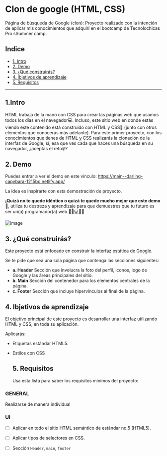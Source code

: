 # Clon de google (HTML, CSS)
Página de búsqueda de Google (clon): Proyecto realizado con la intención de aplicar mis conocimientos que adquirí en el bootcamp de Tecnolochicas Pro sSummer camp.
## Indice

* [1. Intro](https://github.com/EvelynVazZ/clon-de-google/blob/main/README.md#1intro)
* [2. Demo](https://github.com/EvelynVazZ/clon-de-google/blob/main/README.md#2-demo)
* [3. ¿Qué construirás?](url)
* [4. Ibjetivos de aprendizaje](url)
* [5. Requisitos](url)

****

  ## 1.Intro

HTML trabaja de la mano con CSS para crear las páginas web que usamos todos los días en el navegador💻. Incluso, este sitio web en donde estás viendo este contenido está construido con HTML y CSS🤯 (junto con otros elementos que conocerás más adelante). Para este primer proyecto, con los conocimientos que tienes de HTML y CSS realizarás la clonación de la interfaz de Google, sí, esa que ves cada que haces una búsqueda en su navegador, ¿aceptas el reto🤓?

  ## 2. Demo
  Puedes entrar a ver el demo en este vinculo: https://main--darling-capybara-1215bc.netlify.app/

  La idea es inspirarte con esta demostración de proyecto. 

**¡Quizá no te quede idéntico o quizá te quede mucho mejor que este demo🤩**, utiliza tu destreza y aprendizaje para que demuestres que tu futuro es ser un(a) programador(a) web.👩🏻💻👦🏻

![image](https://github.com/EvelynVazZ/clon-de-google/assets/140433810/a7f6bde2-abed-4e3a-9a88-272c45cab095)


  ## 3. ¿Qué construirás?
  Este proyecto está enfocado en construir la interfaz estática de Google.

Se te pide que sea una sola página que contenga las secciones siguientes:
  - **a. Header**
    Sección que involucra la foto del perfil, iconos, logo de Google y las áreas principales del sitio.
  - **b. Main**
    Sección del contenedor para los elementos centrales de la página. 
  - **c. Footer**
    Sección que incluye hipervínculos al final de la página.

  ## 4. Ibjetivos de aprendizaje
  El objetivo principal de este proyecto es desarrollar una interfaz utilizando HTML y CSS, en toda su aplicación.

Aplicarás:

- Etiquetas estándar HTML5.
- Estilos con CSS

  ## 5. Requisitos
  Usa esta lista para saber los requisitos mínimos del proyecto:

### GENERAL

Realizarse de manera individual

### UI
- [ ] Aplicar en todo el sitio HTML semántico de estándar no.5 (HTML5).
- [ ] Aplicar tipos de selectores en CSS.
- [ ] Sección `Header`, `main`, `footer`

  
